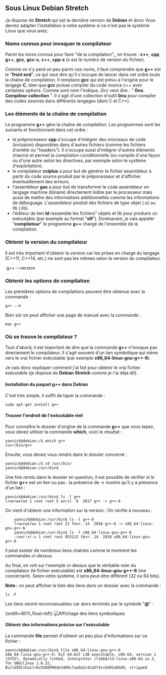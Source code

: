 ## Sous Linux Debian Stretch

Je dispose de **Stretch** qui est la dernière version de **Debian** et donc Vous devrez adapter l'installation à votre système si ce n'est pas le système Linux que vous avez.

### Noms connus pour invoquer le compilateur

Parmi les noms connus pour faire "de la compilation",, on trouve :
**c++**, **cpp**, **g++**, **gcc**, **gcc-x**, **c++**, **cpp-x** (x est le numéro de version du fichier). 

Comme on s'y perd un peu parmi ces noms, il faut comprendre que **g++** est le "**front end**", ce qui veut dire qu'il s'occupe de lancer dans cet ordre toute la chaîne de compilation. Il remplace **gcc** qui est prévu à l'origine pour le langage **C**, bien que **gcc** puisse compiler du code source c++ avec certaines options. Comme sont nom l'indique, *Gcc* veut dire : " **Gnu Compileur collection** ". Il s'agit d'une collection d'outil **Gnu** pour compiler des codes sources dans différents langages (dont C et C++). 

### Les éléments de la chaîne de compilation

Le programme **g++** gère la chaîne de compilation. Les programmes sont les suivants et fonctionnent dans cet ordre :
- le préprocesseur **cpp** s'occupe d'intégrer des morceaux de code (inclusion) disponibles dans d'autres fichiers (comme les fichiers d'entête ou "headers"). Il s'occupe aussi d'intégrer d'autres éléments (macro) et permet la compilation conditionnelle (on compile d'une façon ou d'une autre selon les directives, par exemple selon le système d'exploitation).
- le compilateur **cclplus** a pour but de générer le fichier assembleur à partir du code source produit par le prépocesseur et d'afficher éventuellement des erreurs.
- l'assembleur **gas** a pour but de transformer le code assembleur en langage machine (binaire) directement lisible par le processeur mais aussi de mettre des informations additionnelles comme les informations de déboguage. L'assembleur produit des fichiers de type objet (.o) ou lib (.lib).
- l'éditeur de lien **ld** rassemble les fichiers" objets et lib pour produire un exécutable (par exemple au format "**elf**").
Dorénavant, je vais appeler "**compilateur**" le programme **g++** chargé de l'ensemble de la compilation.

### Obtenir la version du compilateur

Il est très important d'obtenir la version car les prises en charge du langage (C++11, C++14, etc.) ne sont pas les mêmes selon la version du compilateur.

​    g++ --version

### Obtenir les options de compilation

Les premières options de compilations peuvent être obtenue avec la commande :

    g++ --h

Bien sûr on peut afficher une page de manuel avec la commande :

    man g++

### Où se trouve le compilateur ?

Tout d'abord, il est important de dire que la commande **g++** n'invoque pas directement le compilateur. Il s'agit souvent d'un lien symbolique qui mène vers le vrai fichier exécutable (par exemple **x86_64-linux-gnu-g++-6**).

Je vais donc expliquer comment j'ai fait pour obtenir le vrai fichier exécutable (je dispose de **Debian Stretch**  comme je l'ai déja dit).

#### Installation du paquet g++ dans Debian

C'est très simple, il suffit de taper la commande :

    sudo apt-get install g++

#### Trouver l'endroit de l'exécutable réel
Pour  connaître le dossier d'origine de la commande **g++** que vous tapez, vous devez utiliser la commande **which**, voici le résultat :

    yannick@debian:/$ which g++
    /usr/bin/g++

Ensuite, vous devez vous rendre dans le dossier concerné :

    yannick@debian:/$ cd /usr/bin/
    yannick@debian:/usr/bin$

Une fois rendu dans le dossier en question,  il est possible de vérifier si le fichier **g++** est un lien ou pas : la présence de -> montre qu'il y a présence d'un lien :

    yannick@debian:/usr/bin$ ls -l g++
    lrwxrwxrwx 1 root root 5 avril  8  2017 g++ -> g++-6
    
On vient d'obtenir une information sur la version :
On vérifie à nouveau :

        yannick@debian:/usr/bin$ ls -l g++-6
        lrwxrwxrwx 1 root root 22 févr. 14  2018 g++-6 -> x86_64-linux-gnu-g++-6
        yannick@debian:/usr/bin$ ls -l x86_64-linux-gnu-g++-6
        -rwxr-xr-x 1 root root 953112 févr. 14  2018 x86_64-linux-gnu-g++-6

Il peut exister de nombreux liens chaînés comme le montrent les commandes ci-dessus.

Au final, on voit sur l'exemple ci-dessus que le véritable nom du compilateur (le fichier exécutable) est **x86_64-linux-gnu-g++-6** (me concernant). Selon votre système, il sera peut-être différent (32 ou 64 bits).

**Note :**  on peut afficher la liste des liens dans un dossier avec la commande  :

    ls -F

Les liens seront reconnaissables car alors terminés par le symbole "**@**" :

{width=80%,float=left}
![Affichage des liens symboliques](images/chap1/compilateur/ls-F.png "Affichage des liens symboliques")

#### Obtenir des informations précise sur l'exécutable

La commande **file** permet d'obtenir un peu plus d'informations sur ce fichier :

    yannick@debian:/usr/bin$ file x86_64-linux-gnu-g++-6
    x86_64-linux-gnu-g++-6: ELF 64-bit LSB executable, x86-64, version 1 (SYSV), dynamically linked, interpreter /lib64/ld-linux-x86-64.so.2, for GNU/Linux 2.6.32, BuildID[sha1]=8c9108996de1408c7aa0a2c42a5f4cc6492a0dd8, stripped





